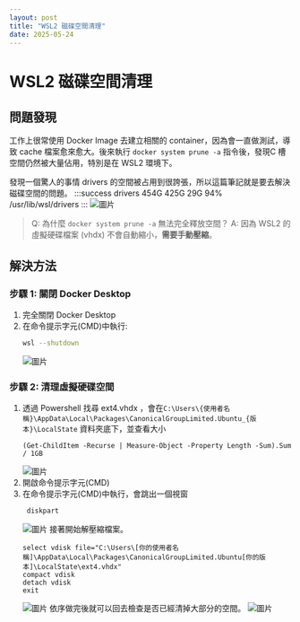 ```yaml
---
layout: post
title: "WSL2 磁碟空間清理"
date: 2025-05-24
---
```


# WSL2 磁碟空間清理
## 問題發現
工作上很常使用 Docker Image 去建立相關的 container，因為會一直做測試，導致 cache 檔案愈來愈大。後來執行 `docker system prune -a` 指令後，發現C 槽空間仍然被大量佔用，特別是在 WSL2 環境下。

發現一個驚人的事情 drivers 的空間被占用到很誇張，所以這篇筆記就是要去解決磁碟空間的問題。
:::success
drivers         454G  425G   29G  94% /usr/lib/wsl/drivers
:::
![圖片](https://hackmd.io/_uploads/ryt9LxcUyx.png)


> Q: 為什麼 `docker system prune -a` 無法完全釋放空間？
A: 因為 WSL2 的虛擬硬碟檔案 (vhdx) 不會自動縮小，**需要手動壓縮**。

## 解決方法

### 步驟 1: 關閉 Docker Desktop
1. 完全關閉 Docker Desktop
2. 在命令提示字元(CMD)中執行:
   ```bash
   wsl --shutdown
   ```
    ![圖片](https://hackmd.io/_uploads/rJOPveqUyl.png)
    

### 步驟 2: 清理虛擬硬碟空間
1. 透過 Powershell 找尋 ext4.vhdx ，會在`C:\Users\{使用者名稱}\AppData\Local\Packages\CanonicalGroupLimited.Ubuntu_{版本}\LocalState` 資料夾底下，並查看大小
    ```
    (Get-ChildItem -Recurse | Measure-Object -Property Length -Sum).Sum / 1GB
    ```
    ![圖片](https://hackmd.io/_uploads/BJ1tYe58Jx.png)
2. 開啟命令提示字元(CMD)
3. 在命令提示字元(CMD)中執行，會跳出一個視窗
   ```bash
    diskpart
   ```
    ![圖片](https://hackmd.io/_uploads/BJ-kdl98Jl.png)
    接著開始解壓縮檔案。
    ```
    select vdisk file="C:\Users\[你的使用者名稱]\AppData\Local\Packages\CanonicalGroupLimited.Ubuntu[你的版本]\LocalState\ext4.vhdx"
    compact vdisk
    detach vdisk
    exit
    ```
    ![圖片](https://hackmd.io/_uploads/ByYuce9Uyg.png)
    依序做完後就可以回去檢查是否已經清掉大部分的空間。
    ![圖片](https://hackmd.io/_uploads/BJfBoecL1g.png)